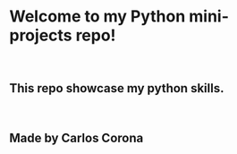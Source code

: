 <h1>Welcome to my Python mini-projects repo!</h1>
<br>
<h2>This repo showcase my python skills.</h2>
<br>
<h2>Made by Carlos Corona</h2>
